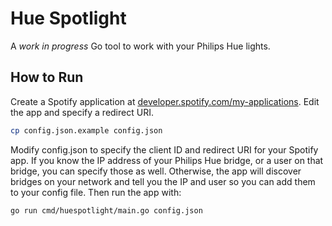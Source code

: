 # Hue Spotlight

A _work in progress_ Go tool to work with your Philips Hue lights.

## How to Run

Create a Spotify application at [developer.spotify.com/my-applications](https://developer.spotify.com/my-applications/). Edit the app and specify a redirect URI.

```sh
cp config.json.example config.json
```

Modify config.json to specify the client ID and redirect URI for your Spotify app. If you know the
IP address of your Philips Hue bridge, or a user on that bridge, you can specify those as well.
Otherwise, the app will discover bridges on your network and tell you the IP and user
so you can add them to your config file. Then run the app with:

```
go run cmd/huespotlight/main.go config.json
```
